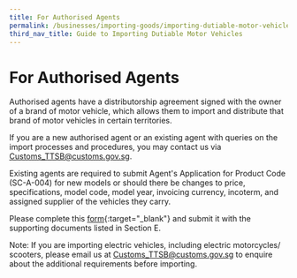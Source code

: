 ```yaml
---
title: For Authorised Agents
permalink: /businesses/importing-goods/importing-dutiable-motor-vehicles/guide-to-importing-dutiable-motor-vehicles/authorised-agents/
third_nav_title: Guide to Importing Dutiable Motor Vehicles
---
```

# For Authorised Agents

Authorised agents have a distributorship agreement signed with the owner of a brand of motor vehicle, which allows them to import and distribute that brand of motor vehicles in certain territories.

If you are a new authorised agent or an existing agent with queries on the import processes and procedures, you may contact us via [Customs_TTSB@customs.gov.sg](mailto:Customs_TTSB@customs.gov.sg).

Existing agents are required to submit Agent's Application for Product Code (SC-A-004) for new models or should there be changes to price, specifications, model code, model year, invoicing currency, incoterm, and assigned supplier of the vehicles they carry.

Please complete this  [form](https://form.gov.sg/5fcee9cad88081001113d220){:target="_blank"} and submit it with the supporting documents listed in Section E.

Note: If you are importing electric vehicles, including electric motorcycles/ scooters, please email us at Customs_TTSB@customs.gov.sg to enquire about the additional requirements before importing.